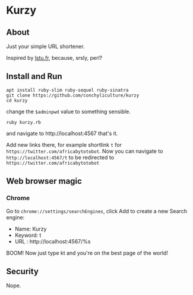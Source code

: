 # Kurzy

## About

Just your simple URL shortener.

Inspired by [lstu.fr](http://lstu.fr), because, srsly, perl?

## Install and Run

```
apt install ruby-slim ruby-sequel ruby-sinatra
git clone https://github.com/conchyliculture/kurzy
cd kurzy
```
change the `$adminpwd` value to something sensible.
```
ruby kurzy.rb
```

and navigate to http://localhost:4567 that's it.

Add new links there, for example shortlink `t` for `https://twitter.com/africabytotobot`.
Now you can navigate to `http://localhost:4567/t` to be redirected to `https://twitter.com/africabytotobot`
## Web browser magic

### Chrome

Go to `chrome://settings/searchEngines`, click Add to create a new Search engine:
  * Name: Kurzy
  * Keyword: t
  * URL : http://localhost:4567/%s

BOOM! Now just type k<TAB>t<ENTER> and you're on the best page of the world!


## Security

Nope.
